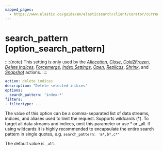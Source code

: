 ```yaml
---
mapped_pages:
  - https://www.elastic.co/guide/en/elasticsearch/client/curator/current/option_search_pattern.html
---
```


# search_pattern [option_search_pattern]

::::{note}
This setting is only used by the [*Allocation*](/reference/allocation.md), [*Close*](/reference/close.md), [*Cold2Frozen*](/reference/cold2frozen.md), [*Delete Indices*](/reference/delete_indices.md), [*Forcemerge*](/reference/forcemerge.md), [*Index Settings*](/reference/index_settings.md), [*Open*](/reference/open.md), [*Replicas*](/reference/replicas.md), [*Shrink*](/reference/shrink.md), and [*Snapshot*](/reference/snapshot.md) actions.
::::


```yaml
action: delete_indices
description: "Delete selected indices"
options:
  search_pattern: 'index-*'
filters:
- filtertype: ...
```

The value of this option can be a comma-separated list of data streams, indices, and aliases used to limit the request. Supports wildcards (*). To target all data streams and indices, omit this parameter or use * or _all. If using wildcards it is highly recommended to encapsulate the entire search pattern in single quotes, e.g. `search_pattern: 'a*,b*,c*'`

The default value is `_all`.


